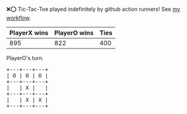 :x::o: Tic-Tac-Toe played indefinitely by github action runners! See [my workflow](.github/workflows/play.yaml).

|PlayerX wins|PlayerO wins|Ties|
|-|-|-|
|895|822|400|

PlayerO's turn.

<pre>
+---+---+---+
| O | O | O |
+---+---+---+
|   | X |   |
+---+---+---+
|   | X | X |
+---+---+---+
</pre>